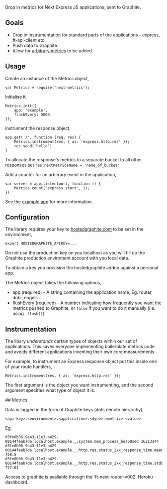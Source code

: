 
Drop in metrics for Next Express JS applications, sent to Graphite.

## Goals

- Drop in instrumentation for standard parts of the applications - express,
  ft-api-client etc.
- Push data to Graphite.
- Allow for [arbitrary metrics](https://github.com/mikejihbe/metrics) to be added.

## Usage

Create an instance of the Metrics object,

    var Metrics = require('next-metrics');

Initialise it,

    Metrics.init({
        app: 'example',
        flushEvery: 5000
    });

Instrument the response object,

    app.get('/', function (req, res) {
        Metrics.instrument(res, { as: 'express.http.res' });
        res.send('hello')
    }

To allocate the response's metrics to a separate bucket to all other responses set `res.nextMetricsName = 'name_of_bucket'`

Add a counter for an arbitrary event in the application,

    var server = app.listen(port, function () {
        Metrics.count('express.start', 1);
    })

See the [example app](./examples/app.js) for more information.

## Configuration

The library requires your key to
[hostedgraphite.com](http://www.hostedgraphite.com) to be set in the
environment,

    export HOSTEDGRAPHITE_APIKEY=...

Do not use the production key on you localhost as you will fill up the Graphite
production enviroment account with you local data.

To obtain a key you provision the hostedgraphite addon against a personal app.

The Metrics object takes the following options,

* app (required) - A string containing the application name, Eg. router, dobi,
  engels ...
* flushEvery (required) - A number indicating how frequently you want the
  metrics pushed to Graphite, or `false` if you want to do it manually
  (i.e. using `.flush()`)

## Instrumentation

The libary _understands_ certain types of objects within our set of
applications. This saves everyone implementing boilerplate metrics code and
avoids different applications inventing their own core measurements.

For example, to instrument an Express response object put this inside one of
your route handlers,

    Metrics.instrument(res, { as: 'express.http.res' });

The first argument is the object you want instrumenting, and the second
argument specifies what type of object it is.

## Metrics

Data is logged in the form of Graphite keys (dots denote hierarchy),

    <api-key>.<environment>.<application>.<dyno>.<metric> <value>

Eg,

    d3fe0b06-9e43-11e3-b429-00144feab7de.localhost.example._.system.mem_process_heapUsed 16213144
    d3fe0b06-9e43-11e3-b429-00144feab7de.localhost.example._.http.res.status_2xx_response_time.mean 758.5
    d3fe0b06-9e43-11e3-b429-00144feab7de.localhost.example._.http.res.status_2xx_response_time.stdDev 727.61

Access to graphite is available through the 'ft-next-router-v002' Heroku dashboard.
